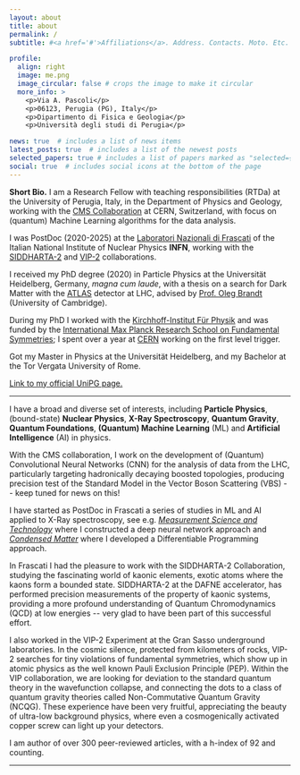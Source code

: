 ```yaml
---
layout: about
title: about
permalink: /
subtitle: #<a href='#'>Affiliations</a>. Address. Contacts. Moto. Etc.

profile:
  align: right
  image: me.png
  image_circular: false # crops the image to make it circular
  more_info: >
    <p>Via A. Pascoli</p>
    <p>06123, Perugia (PG), Italy</p>
    <p>Dipartimento di Fisica e Geologia</p>
    <p>Università degli studi di Perugia</p>

news: true  # includes a list of news items
latest_posts: true  # includes a list of the newest posts
selected_papers: true # includes a list of papers marked as "selected={true}"
social: true  # includes social icons at the bottom of the page
---
```


**Short Bio.** I am a Research Fellow with teaching responsibilities (RTDa) at the University of Perugia, Italy, in the Department of Physics and Geology, working with the [CMS Collaboration](https://cms.cern/) at CERN, Switzerland, with focus on (quantum) Machine Learning algorithms for the data analysis.

I was PostDoc (2020-2025) at the [Laboratori Nazionali di Frascati](https://w3.lnf.infn.it/) of the Italian National Institute of Nuclear Physics **INFN**, working with the [SIDDHARTA-2](https://siddharta2.infn.it/) and [VIP-2](https://vip.infn.it/) collaborations.

I received my PhD degree (2020) in Particle Physics at the Universität Heidelberg, Germany, *magna cum laude*, with a thesis on a search for Dark Matter with the [ATLAS](https://atlas.cern/) detector at LHC, advised by [Prof. Oleg Brandt](https://www.phy.cam.ac.uk/directory/dr-oleg-brandt) (University of Cambridge).

During my PhD I worked with the [Kirchhoff-Institut Für Physik](https://www.kip.uni-heidelberg.de/atlas/) and was funded by the [International Max Planck Research School on Fundamental Symmetries](https://www.mpi-hd.mpg.de/imprs-ptfs/); I spent over a year at [CERN](https://home.cern/) working on the first level trigger.

Got my Master in Physics at the Universität Heidelberg, and my Bachelor at the Tor Vergata University of Rome.

[Link to my official UniPG page.](https://www.unipg.it/personale/fabrizio.napolitano)

---

I have a broad and diverse set of interests, including **Particle Physics**, (bound-state) **Nuclear Physics**, **X-Ray Spectroscopy**, **Quantum Gravity**, **Quantum Foundations**, **(Quantum) Machine Learning** (ML) and **Artificial Intelligence** (AI) in physics.

With the CMS collaboration, I work on the development of (Quantum) Convolutional Neural Networks (CNN) for the analysis of data from the LHC, particularly targeting hadronically decaying boosted topologies, producing precision test of the Standard Model in the Vector Boson Scattering (VBS) -- keep tuned for news on this!

I have started as PostDoc in Frascati a series of studies in ML and AI applied to X-Ray spectroscopy, see e.g. *[Measurement Science and Technology](https://iopscience.iop.org/article/10.1088/1361-6501/ad080a/meta)* where I constructed a deep neural network approach and *[Condensed Matter](https://www.mdpi.com/2410-3896/9/2/26)* where I developed a Differentiable Programming approach.

In Frascati I had the pleasure to work with the SIDDHARTA-2 Collaboration, studying the fascinating world of kaonic elements, exotic atoms where the kaons form a bounded state. SIDDHARTA-2 at the DAFNE accelerator, has performed precision measurements of the property of kaonic systems, providing a more profound understanding of Quantum Chromodynamics (QCD) at low energies -- very glad to have been part of this successful effort.

I also worked in the VIP-2 Experiment at the Gran Sasso underground laboratories. In the cosmic silence, protected from kilometers of rocks, VIP-2 searches for tiny violations of fundamental symmetries, which show up in atomic physics as the well known Pauli Exclusion Principle (PEP). Within the VIP collaboration, we are looking for deviation to the standard quantum theory in the wavefunction collapse, and connecting the dots to a class of quantum gravity theories called Non-Commutative Quantum Gravity (NCQG). These experience have been very fruitful, appreciating the beauty of ultra-low background physics, where even a cosmogenically activated copper screw can light up your detectors.

I am author of over 300 peer-reviewed articles, with a h-index of 92 and counting.
 
---
